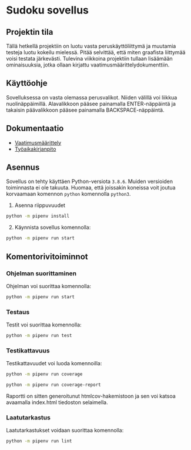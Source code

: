 # Sudoku sovellus

## Projektin tila

Tällä hetkellä projektiin on luotu vasta peruskäyttöliittymä ja muutamia testeja luotu kokeilu mielessä. Pitää selvittää, että miten graafista liittymää voisi testata järkevästi. Tulevina viikkoina projektiin tullaan lisäämään ominaisuuksia, jotka ollaan kirjattu vaatimusmäärittelydokumenttiin. 

## Käyttöohje

Sovelluksessa on vasta olemassa perusvalikot. Niiden välillä voi liikkua nuolinäppäimillä. Alavalikkoon pääsee painamalla ENTER-näppäintä ja takaisin päävalikkoon pääsee painamalla BACKSPACE-näppäintä. 

## Dokumentaatio

- [Vaatimusmäärittely](./dokumentaatio/vaatimusmaarittely.md)
- [Työaikakirjanpito](./dokumentaatio/tuntikirjanpito.md)

## Asennus

Sovellus on tehty käyttäen Python-versiota `3.8.6`. Muiden versioiden toiminnasta ei ole takuuta. Huomaa, että joissakin koneissa voit joutua korvaamaan komennon `python` komennolla `python3`.

1. Asenna riippuvuudet
```bash
python -m pipenv install
```
2. Käynnista sovellus komennolla:
```bash
python -m pipenv run start
```

## Komentorivitoiminnot

### Ohjelman suorittaminen

Ohjelman voi suorittaa komennolla:

```bash
python -m pipenv run start
```

### Testaus

Testit voi suorittaa komennolla:

```bash
python -m pipenv run test
```

### Testikattavuus

Testikattavuudet voi luoda komennoilla:

```bash
python -m pipenv run coverage
```
```bash
python -m pipenv run coverage-report
```
Raportti on sitten generoitunut htmlcov-hakemistoon ja sen voi katsoa avaamalla index.html tiedoston selaimella. 

### Laatutarkastus

Laatutarkastukset voidaan suorittaa komennolla:

```bash
python -m pipenv run lint
```
